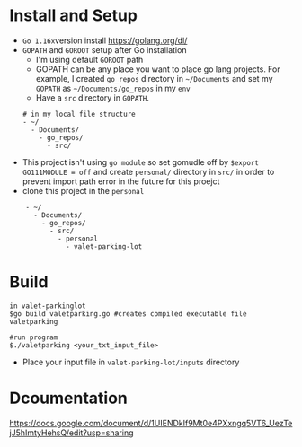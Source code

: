 # Install and Setup
- `Go 1.16x`version install https://golang.org/dl/
- `GOPATH` and `GOROOT` setup after Go installation
    - I'm using default `GOROOT` path
    - GOPATH can be any place you want to place go lang projects. For example, I created `go_repos` directory in `~/Documents` and set my `GOPATH` as `~/Documents/go_repos` in my `env`
    - Have a `src` directory in `GOPATH`. 
    ```
    # in my local file structure
    - ~/ 
      - Documents/
        - go_repos/
          - src/
    ```
- This project isn't using `go module` so set gomudle off by `$export GO111MODULE = off` and create `personal/` directory in `src/` in order to prevent import path error in the future for this proejct
- clone this project in the `personal`
```
    - ~/ 
      - Documents/
        - go_repos/
          - src/
            - personal
              - valet-parking-lot
```

# Build
```
in valet-parkinglot
$go build valetparking.go #creates compiled executable file valetparking

#run program
$./valetparking <your_txt_input_file> 
```
* Place your input file in `valet-parking-lot/inputs` directory


# Dcoumentation
https://docs.google.com/document/d/1UIENDkIf9Mt0e4PXxngq5VT6_UezTejJ5hImtyHehsQ/edit?usp=sharing
